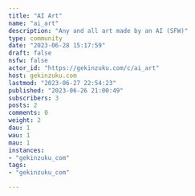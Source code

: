 ```yaml
---
title: "AI Art" 
name: "ai_art"
description: "Any and all art made by an AI (SFW)"
type: community
date: "2023-06-28 15:17:59"
draft: false
nsfw: false
actor_id: "https://gekinzuku.com/c/ai_art"
host: gekinzuku.com
lastmod: "2023-06-27 22:54:23"
published: "2023-06-26 21:00:49"
subscribers: 3
posts: 2
comments: 0
weight: 2
dau: 1
wau: 1
mau: 1
instances:
- "gekinzuku_com"
tags: 
- "gekinzuku_com"

---
```

